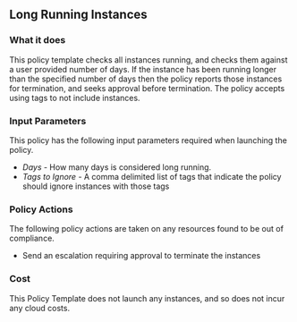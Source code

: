 ## Long Running Instances 


### What it does

This policy template checks all instances running, and checks them against a user provided number of days.  If the instance has been running longer than the specified number of days then the policy reports those instances for termination, and seeks approval before termination.  The policy accepts using tags to not include instances.

### Input Parameters

This policy has the following input parameters required when launching the policy.

- *Days* - How many days is considered long running.
- *Tags to Ignore* - A comma delimited list of tags that indicate the policy should ignore instances with those tags


### Policy Actions

The following policy actions are taken on any resources found to be out of compliance.

- Send an escalation requiring approval to terminate the instances


### Cost

This Policy Template does not launch any instances, and so does not incur any cloud costs.
